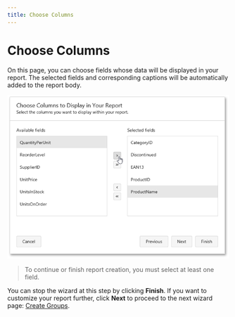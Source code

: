```yaml
---
title: Choose Columns
---
```

# Choose Columns
On this page, you can choose fields whose data will be displayed in your report. The selected fields and corresponding captions will be automatically added to the report body.

![web-report-designer-wizard-choose-columns](../../../../../images/Img24818.png)

> To continue or finish report creation, you must select at least one field.

You can stop the wizard at this step by clicking **Finish**. If you want to customize your report further, click **Next** to proceed to the next wizard page: [Create Groups](../../../../../../interface-elements-for-web/articles/report-designer/wizards/report-wizard/data-bound-report/create-groups.md).